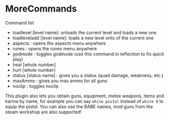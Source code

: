 # MoreCommands
Command list
- loadlevel [level name]: unloads the current level and loads a new one
- loadleveladd [level name]: loads a new level onto of the current one
- aspects : opens the aspects menu anywhere
- runes : opens the runes menu anywhere
- godmode : toggles godmode (use this command in reflection to fix quick play)
- heal [whole number]
- hurt [whole number]
- status [status name] : gives you a status (quad damage, weakness, etc.)
- maxAmmo : gives you max ammo for all guns
- noclip : toggles noclip

This plugin also lets you obtain guns, equipment, melee weapons, items and karma by name, for example you can say `white pistol` instead of `white 0` to equip the pistol. You can also use the BABE names, mod guns from the steam workshop are also supported!
